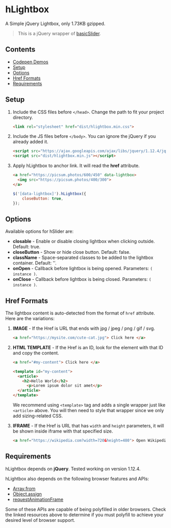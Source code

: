 # hLightbox

A Simple jQuery Lightbox, only 1.73KB gzipped.

> This is a jQuery wrapper of [basicSlider](https://github.com/electerious/basicSlider).

## Contents

- [Codepen Demos](https://codepen.io/hrsetyono/pen/aPPEWa)
- [Setup](#setup)
- [Options](#options)
- [Href Formats](#href-formats)
- [Requirements](#requirements)

## Setup

1. Include the CSS files before `</head>`. Change the path to fit your project directory.

	```html
	<link rel="stylesheet" href="dist/hlightbox.min.css">
	```

1. Include the JS files before `</body>`. You can ignore the jQuery if you already added it.

	```html
	<script src="https://ajax.googleapis.com/ajax/libs/jquery/1.12.4/jquery.min.js"></script>
	<script src="dist/hlightbox.min.js"></script>
	```

1. Apply hLightbox to anchor link. It will read the **href** attribute.

	```html
	<a href="https://picsum.photos/600/450" data-lightbox>
	  <img src="https://picsum.photos/400/300">
	</a>
	```

	```js
	$('[data-lightbox]').hLightbox({
		closeButton: true,
	});
	```

## Options

Available options for hSlider are:

- **closable** - Enable or disable closing lightbox when clicking outside. Default: true.
- **closeButton** - Show or hide close button. Default: false.
- **className** - Space-separated classes to be added to the lightbox container. Default: ''.
- **onOpen** - Callback before lightbox is being opened. Parameters: `( instance )`.
- **onClose** - Callback 	before lightbox is being closed. Parameters: `( instance )`.

## Href Formats

The lightbox content is auto-detected from the format of `href` attribute. Here are the variations:

1. **IMAGE** - If the Href is URL that ends with jpg / jpeg / png / gif / svg.

	```html
	<a href="https://mysite.com/cute-cat.jpg"> Click here </a>
	```

1. **HTML TEMPLATE** - If the Href is an ID, look for the element with that ID and copy the content.

	```html
	<a href="#my-content"> Click here </a>

	<template id="my-content">
	  <article>
	    <h2>Hello World</h2>
		  <p>Lorem ipsum dolor sit amet</p>
	  </article>
	</template>
	```

	We recommend using `<template>` tag and adds a single wrapper just like `<article>` above. You will then need to style that wrapper since we only add sizing-related CSS.

1. **IFRAME** - If the Href is URL that has `width` and `height` parameters, it will be shown inside iframe with that specified size.

	```html
	<a href="https://wikipedia.com?width=720&height=480"> Open Wikipedia </a>
	```

## Requirements

hLightbox depends on **jQuery**. Tested working on version 1.12.4.

hLightbox also depends on the following browser features and APIs:

- [Array.from](https://www.ecma-international.org/ecma-262/6.0/#sec-array.from)
- [Object.assign](http://www.ecma-international.org/ecma-262/6.0/#sec-object.assign)
- [requestAnimationFrame](https://www.w3.org/TR/animation-timing/#dom-windowanimationtiming-requestanimationframe)

Some of these APIs are capable of being polyfilled in older browsers. Check the linked resources above to determine if you must polyfill to achieve your desired level of browser support.